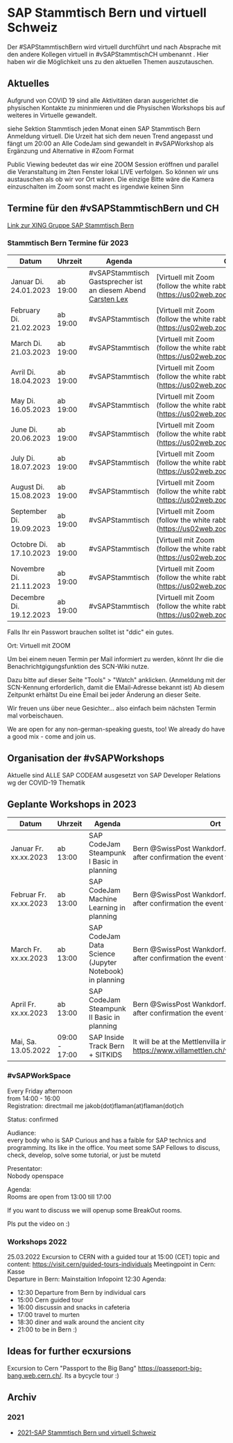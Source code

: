 # SAP Stammtisch Bern und virtuell Schweiz

Der #SAPStammtischBern wird virtuell durchführt und nach Absprache  mit den andere Kollegen virtuell in #vSAPStammtischCH umbenannt . Hier haben wir die Möglichkeit uns zu den aktuellen Themen auszutauschen.

## Aktuelles

Aufgrund von COVID 19 sind alle Aktivitäten daran ausgerichtet die physischen Kontakte zu mininmieren und die Physischen Workshops bis auf weiteres in Virtuelle gewandelt.

siehe Sektion Stammtisch jeden Monat einen SAP Stammtisch Bern Anmeldung virtuell. Die Urzeit hat sich dem neuen Trend angepasst und fängt um 20:00 an
Alle CodeJam sind gewandelt in #vSAPWorkshop als Ergänzung und Alternative in #Zoom Format

Public Viewing bedeutet das wir eine ZOOM Session eröffnen und parallel die Veranstaltung im 2ten Fenster lokal LIVE verfolgen.
So können wir uns austauschen als ob wir vor Ort wären. Die einzige Bitte wäre die Kamera einzuschalten im Zoom sonst macht es irgendwie keinen Sinn

## Termine für den #vSAPStammtischBern und CH

[Link zur XING Gruppe SAP Stammtisch Bern](https://www.xing.com/communities/groups/sap-stammtisch-bern-30f8-1079650)


### Stammtisch Bern Termine für 2023

| Datum | Uhrzeit | Agenda | Ort
| --- | --- | --- | ---
| Januar Di. 24.01.2023 | ab 19:00 | #vSAPStammtisch </br>Gastsprecher ist an diesem Abend [Carsten Lex](https://www.jug.ch/html/events/2023/prozesse_in_bpmn2.0_ZH.html) |  [Virtuell mit Zoom</br> (follow the white rabbit :))](https://us02web.zoom.us/j/92185252407?
| February Di. 21.02.2023 | ab 19:00 | #vSAPStammtisch   |  [Virtuell mit Zoom</br> (follow the white rabbit :))](https://us02web.zoom.us/j/92185252407?
| March Di. 21.03.2023 | ab 19:00 | #vSAPStammtisch  |  [Virtuell mit Zoom</br> (follow the white rabbit :))](https://us02web.zoom.us/j/92185252407?
| Avril Di. 18.04.2023 | ab 19:00 | #vSAPStammtisch  |  [Virtuell mit Zoom</br> (follow the white rabbit :))](https://us02web.zoom.us/j/92185252407?
| May Di. 16.05.2023 | ab 19:00 | #vSAPStammtisch  |  [Virtuell mit Zoom</br> (follow the white rabbit :))](https://us02web.zoom.us/j/92185252407?
| June Di. 20.06.2023 | ab 19:00 | #vSAPStammtisch  |  [Virtuell mit Zoom</br> (follow the white rabbit :))](https://us02web.zoom.us/j/92185252407?
| July Di. 18.07.2023 | ab 19:00 | #vSAPStammtisch  |  [Virtuell mit Zoom</br> (follow the white rabbit :))](https://us02web.zoom.us/j/92185252407?
| August Di. 15.08.2023 | ab 19:00 | #vSAPStammtisch  |  [Virtuell mit Zoom</br> (follow the white rabbit :))](https://us02web.zoom.us/j/92185252407?
| September Di. 19.09.2023 | ab 19:00 | #vSAPStammtisch  |  [Virtuell mit Zoom</br> (follow the white rabbit :))](https://us02web.zoom.us/j/92185252407?
| Octobre Di. 17.10.2023 | ab 19:00 | #vSAPStammtisch  |  [Virtuell mit Zoom</br> (follow the white rabbit :))](https://us02web.zoom.us/j/92185252407?
| Novembre Di. 21.11.2023 | ab 19:00 | #vSAPStammtisch  |  [Virtuell mit Zoom</br> (follow the white rabbit :))](https://us02web.zoom.us/j/92185252407?
| Decembre Di. 19.12.2023 | ab 19:00 | #vSAPStammtisch  |  [Virtuell mit Zoom</br> (follow the white rabbit :))](https://us02web.zoom.us/j/92185252407?


Falls Ihr ein Passwort brauchen solltet ist "ddic" ein gutes.

Ort: Virtuell mit ZOOM

Um bei einem neuen Termin per Mail informiert zu werden, könnt Ihr die die Benachrichtgigungsfunktion des SCN-Wiki nutze.

Dazu bitte auf dieser Seite "Tools" > "Watch" anklicken.    (Anmeldung mit der SCN-Kennung erforderlich, damit die EMail-Adresse bekannt ist)
Ab diesem Zeitpunkt erhältst Du eine Email bei jeder Änderung an dieser Seite.

Wir freuen uns über neue Gesichter... also einfach beim nächsten Termin mal vorbeischauen.

We are open for any non-german-speaking guests, too! We already do have a good mix - come and join us.

## Organisation der #vSAPWorkshops

 Aktuelle sind ALLE SAP CODEAM ausgesetzt von SAP Developer Relations wg der COVID-19 Thematik

## Geplante Workshops in 2023
| Datum | Uhrzeit | Agenda | Ort
| --- | --- | --- | ---
| Januar Fr. xx.xx.2023 | ab 13:00 | SAP CodeJam Steampunk I Basic in planning  | Bern @SwissPost Wankdorf. Details will coming after confirmation the event through SAP
| Februar Fr. xx.xx.2023 | ab 13:00 | SAP CodeJam Machine Learning in planning  | Bern @SwissPost Wankdorf. Details will coming after confirmation the event through SAP
| March Fr. xx.xx.2023 | ab 13:00 | SAP CodeJam Data Science (Jupyter Notebook) in planning  | Bern @SwissPost Wankdorf. Details will coming after confirmation the event through SAP
| April Fr. xx.xx.2023 | ab 13:00 | SAP CodeJam Steampunk II Basic in planning  | Bern @SwissPost Wankdorf. Details will coming after confirmation the event through SAP
| Mai, Sa. 13.05.2022 | 09:00 - 17:00 | SAP Inside Track Bern + SITKIDS | It will be at the Mettlenvilla in Muri https://www.villamettlen.ch/vermietung/grundriss/

### #vSAPWorkSpace

Every Friday afternoon  
from 14:00 - 16:00  
Registration: directmail me jakob(dot)flaman(at)flaman(dot)ch

Status: confirmed

Audiance:  
every body who is SAP Curious and has a faible for SAP technics and programming. Its like in the office. You meet some SAP Fellows to discuss, check, develop, solve some tutorial, or just be mutetd

Presentator:  
Nobody openspace

Agenda:  
Rooms are open from 13:00 till 17:00

If you want to discuss we will openup some BreakOut rooms.

Pls put the video on :)

### Workshops 2022
25.03.2022 Excursion to CERN with a guided tour at 15:00 (CET)
 topic and content:      https://visit.cern/guided-tours-individuals
 Meetingpoint in Cern: Kasse   
 Departure in Bern: Mainstaition Infopoint 12:30 
 Agenda:
 - 12:30 Departure from Bern by individual cars
 - 15:00 Cern guided tour
 - 16:00 discussin and snacks in cafeteria
 - 17:00 travel to murten
 - 18:30 diner and walk around the ancient city
 - 21:00 to be in Bern :)
  
## Ideas for further ecxursions
Excursion to Cern "Passport to the Big Bang" https://passeport-big-bang.web.cern.ch/. Its a bycycle tour :)

## Archiv

### 2021

- [2021-SAP Stammtisch Bern und virtuell Schweiz](2021.md)
